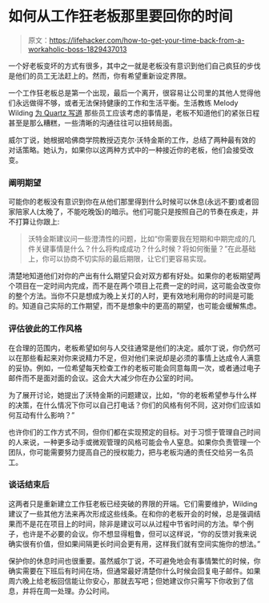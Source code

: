# 如何从工作狂老板那里要回你的时间

> 原文：<https://lifehacker.com/how-to-get-your-time-back-from-a-workaholic-boss-1829437013>

一个好老板变坏的方式有很多，其中之一就是老板没有意识到他们自己疯狂的步伐是他们的员工无法赶上的。然而，你有希望重新设定界限。



一个工作狂老板总是第一个出现，最后一个离开，很容易让公司里的其他人觉得他们永远做得不够，或者无法保持健康的工作和生活平衡。生活教练 Melody Wilding [为 Quartz 写道](https://qz.com/work/1408408/how-to-set-boundaries-when-your-boss-is-a-workaholic/) 那些员工应该考虑的事情是，老板不知道他们的紧张日程甚至是那么糟糕，一些清晰的沟通往往可以扭转局面。

威尔丁说，她根据哈佛商学院教授迈克尔·沃特金斯的工作，总结了两种最有效的对话策略。她认为，如果你以这两种方式中的一种接近你的老板，他们会接受改变。

### 阐明期望

可能你的老板没有意识到你在从他们那里得到什么时候可以休息(永远不要)或者回家陪家人(太晚了，不能吃晚饭)的暗示。他们可能只是按照自己的节奏在疾走，并不打算让你跟上:

> 沃特金斯建议问一些澄清性的问题，比如“你需要我在短期和中期完成的几件关键事情是什么？什么将构成成功？什么时候？将如何衡量？”在此基础上，你可以协商不切实际的最后期限，让它们更容易实现。

清楚地知道他们对你的产出有什么期望只会对双方都有好处。如果你的老板期望两个项目在一定时间内完成，而不是在两个项目上花费一定的时间，这可能会改变你的整个方法。当你不只是想成为晚上关灯的人时，更有效地利用你的时间是可能的。知道自己实际的工作期望，而不是想象中的更高的期望，也可能会缓解焦虑。

### 评估彼此的工作风格

在合理的范围内，老板希望如何与人交往通常是他们的决定。威尔丁说，你仍然可以在那些看起来对你来说精力不足，但对他们来说却是必须的事情上达成令人满意的妥协。例如，一位希望每天检查工作的老板可能会同意每周一次，或者通过电子邮件而不是面对面的会议。这会大大减少你在办公室的时间。

为了展开讨论，她提出了沃特金斯的问题建议，比如，“你的老板希望参与什么样的决策，在什么情况下你可以自己打电话？你们的风格有何不同，这对你们应该如何互动有什么影响？”

也许你们的工作方式不同，但你们都在实现预定的目标。对于习惯于管理自己时间的人来说，一种更多动手或微观管理的风格可能会令人窒息。如果你负责管理一个团队，你可能需要努力提高自己的授权能力，把与老板沟通的责任交给另一名员工。

### 谈话结束后

这两者只是重新建立工作狂老板已经突破的界限的开端。它们需要维护，Wilding 建议了一些其他方法来再次形成这些线条。在和你的老板开会的时候，总是强调结果而不是花在项目上的时间，除非是建议可以从过程中节省时间的方法。举个例子，也许是不必要的会议。你不想显得粗鲁，但可以这样说，“你的反馈对我来说确实很有价值，但如果间隔更长时间会更有用，这样我们就有空间实施你的想法。”

保护你的休息时间也很重要。虽然威尔丁说，不可避免地会有事情繁忙的时候，你确实需要在下班后有时间在场，但通常最好清楚你什么时候会回复电子邮件。如果周六晚上给老板回信能让你安心，那就去写吧；但她建议你只需写下你收到了信息，并将在周一处理。办公时间。